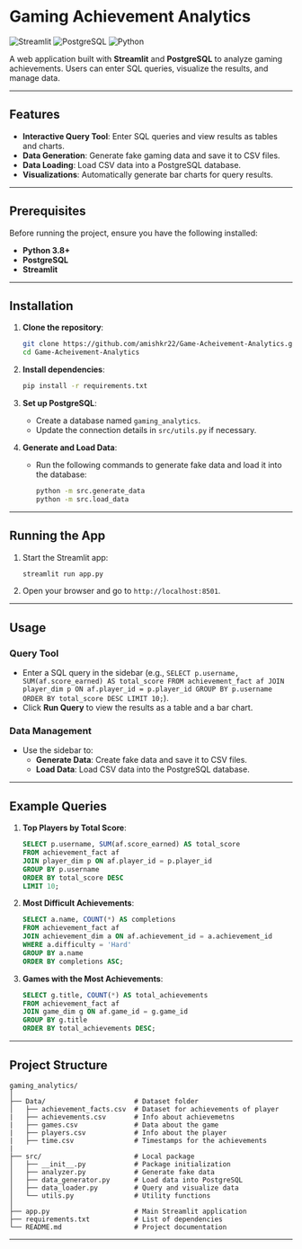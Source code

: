 # Gaming Achievement Analytics

![Streamlit](https://img.shields.io/badge/Streamlit-FF4B4B?style=for-the-badge&logo=Streamlit&logoColor=white)
![PostgreSQL](https://img.shields.io/badge/PostgreSQL-316192?style=for-the-badge&logo=postgresql&logoColor=white)
![Python](https://img.shields.io/badge/Python-3776AB?style=for-the-badge&logo=python&logoColor=white)

A web application built with **Streamlit** and **PostgreSQL** to analyze gaming achievements. Users can enter SQL queries, visualize the results, and manage data.

---

## Features

- **Interactive Query Tool**: Enter SQL queries and view results as tables and charts.
- **Data Generation**: Generate fake gaming data and save it to CSV files.
- **Data Loading**: Load CSV data into a PostgreSQL database.
- **Visualizations**: Automatically generate bar charts for query results.

---

## Prerequisites

Before running the project, ensure you have the following installed:

- **Python 3.8+**
- **PostgreSQL**
- **Streamlit**

---

## Installation

1. **Clone the repository**:
   ```bash
   git clone https://github.com/amishkr22/Game-Acheivement-Analytics.git
   cd Game-Acheivement-Analytics
   ```

2. **Install dependencies**:
   ```bash
   pip install -r requirements.txt
   ```

3. **Set up PostgreSQL**:
   - Create a database named `gaming_analytics`.
   - Update the connection details in `src/utils.py` if necessary.

4. **Generate and Load Data**:
   - Run the following commands to generate fake data and load it into the database:
     ```bash
     python -m src.generate_data
     python -m src.load_data
     ```

---

## Running the App

1. Start the Streamlit app:
   ```bash
   streamlit run app.py
   ```

2. Open your browser and go to `http://localhost:8501`.

---

## Usage

### Query Tool
- Enter a SQL query in the sidebar (e.g., `SELECT p.username, SUM(af.score_earned) AS total_score FROM achievement_fact af JOIN player_dim p ON af.player_id = p.player_id GROUP BY p.username ORDER BY total_score DESC LIMIT 10;`).
- Click **Run Query** to view the results as a table and a bar chart.

### Data Management
- Use the sidebar to:
  - **Generate Data**: Create fake data and save it to CSV files.
  - **Load Data**: Load CSV data into the PostgreSQL database.

---

## Example Queries

1. **Top Players by Total Score**:
   ```sql
   SELECT p.username, SUM(af.score_earned) AS total_score
   FROM achievement_fact af
   JOIN player_dim p ON af.player_id = p.player_id
   GROUP BY p.username
   ORDER BY total_score DESC
   LIMIT 10;
   ```

2. **Most Difficult Achievements**:
   ```sql
   SELECT a.name, COUNT(*) AS completions
   FROM achievement_fact af
   JOIN achievement_dim a ON af.achievement_id = a.achievement_id
   WHERE a.difficulty = 'Hard'
   GROUP BY a.name
   ORDER BY completions ASC;
   ```

3. **Games with the Most Achievements**:
   ```sql
   SELECT g.title, COUNT(*) AS total_achievements
   FROM achievement_fact af
   JOIN game_dim g ON af.game_id = g.game_id
   GROUP BY g.title
   ORDER BY total_achievements DESC;
   ```

---

## Project Structure

```
gaming_analytics/
│
├── Data/                      # Dataset folder
│   ├── achievement_facts.csv  # Dataset for achievements of player
|   ├── achievements.csv       # Info about achievemetns
|   ├── games.csv              # Data about the game
|   ├── players.csv            # Info about the player
|   ├── time.csv               # Timestamps for the achievements
|    
├── src/                       # Local package
│   ├── __init__.py            # Package initialization
│   ├── analyzer.py            # Generate fake data
│   ├── data_generator.py      # Load data into PostgreSQL
│   ├── data_loader.py         # Query and visualize data
│   └── utils.py               # Utility functions
│
├── app.py                     # Main Streamlit application
├── requirements.txt           # List of dependencies
└── README.md                  # Project documentation
```

---